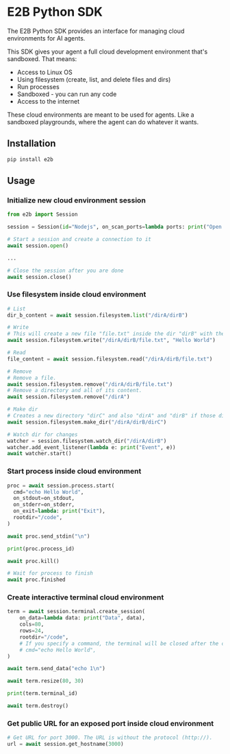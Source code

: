 # E2B Python SDK
The E2B Python SDK provides an interface for managing cloud environments for AI agents.

This SDK gives your agent a full cloud development environment that's sandboxed. That means:

- Access to Linux OS
- Using filesystem (create, list, and delete files and dirs)
- Run processes
- Sandboxed - you can run any code
- Access to the internet

These cloud environments are meant to be used for agents. Like a sandboxed playgrounds, where the agent can do whatever it wants.


## Installation

```sh
pip install e2b
```

## Usage

### Initialize new cloud environment session
```python
from e2b import Session

session = Session(id="Nodejs", on_scan_ports=lambda ports: print("Open ports", ports))

# Start a session and create a connection to it
await session.open()

...

# Close the session after you are done
await session.close()
```

### Use filesystem inside cloud environment
```python
# List
dir_b_content = await session.filesystem.list("/dirA/dirB")

# Write
# This will create a new file "file.txt" inside the dir "dirB" with the content "Hello world".
await session.filesystem.write("/dirA/dirB/file.txt", "Hello World")

# Read
file_content = await session.filesystem.read("/dirA/dirB/file.txt")

# Remove
# Remove a file.
await session.filesystem.remove("/dirA/dirB/file.txt")
# Remove a directory and all of its content.
await session.filesystem.remove("/dirA")

# Make dir
# Creates a new directory "dirC" and also "dirA" and "dirB" if those directories don"t already exist.
await session.filesystem.make_dir("/dirA/dirB/dirC")

# Watch dir for changes
watcher = session.filesystem.watch_dir("/dirA/dirB")
watcher.add_event_listener(lambda e: print("Event", e))
await watcher.start()
```

### Start process inside cloud environment
```python
proc = await session.process.start(
  cmd="echo Hello World",
  on_stdout=on_stdout,
  on_stderr=on_stderr,
  on_exit=lambda: print("Exit"),
  rootdir="/code",
)

await proc.send_stdin("\n")

print(proc.process_id)

await proc.kill()

# Wait for process to finish
await proc.finished
```

### Create interactive terminal cloud environment
```python
term = await session.terminal.create_session(
    on_data=lambda data: print("Data", data),
    cols=80,
    rows=24,
    rootdir="/code",
    # If you specify a command, the terminal will be closed after the command finishes.
    # cmd="echo Hello World",
)

await term.send_data("echo 1\n")

await term.resize(80, 30)

print(term.terminal_id)

await term.destroy()
```

### Get public URL for an exposed port inside cloud environment
```python
# Get URL for port 3000. The URL is without the protocol (http://).
url = await session.get_hostname(3000)
```

